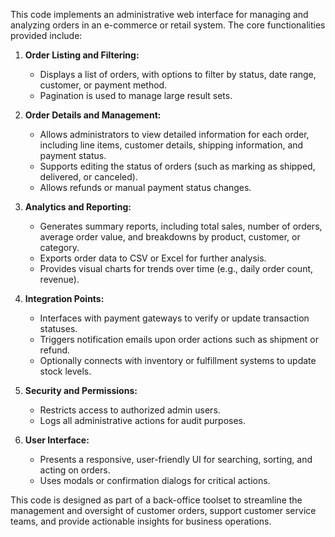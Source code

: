 This code implements an administrative web interface for managing and analyzing orders in an e-commerce or retail system. The core functionalities provided include:

1. **Order Listing and Filtering:**  
   - Displays a list of orders, with options to filter by status, date range, customer, or payment method.
   - Pagination is used to manage large result sets.
  
2. **Order Details and Management:**  
   - Allows administrators to view detailed information for each order, including line items, customer details, shipping information, and payment status.
   - Supports editing the status of orders (such as marking as shipped, delivered, or canceled).
   - Allows refunds or manual payment status changes.

3. **Analytics and Reporting:**  
   - Generates summary reports, including total sales, number of orders, average order value, and breakdowns by product, customer, or category.
   - Exports order data to CSV or Excel for further analysis.
   - Provides visual charts for trends over time (e.g., daily order count, revenue).

4. **Integration Points:**  
   - Interfaces with payment gateways to verify or update transaction statuses.
   - Triggers notification emails upon order actions such as shipment or refund.
   - Optionally connects with inventory or fulfillment systems to update stock levels.

5. **Security and Permissions:**  
   - Restricts access to authorized admin users.
   - Logs all administrative actions for audit purposes.
  
6. **User Interface:**  
   - Presents a responsive, user-friendly UI for searching, sorting, and acting on orders.
   - Uses modals or confirmation dialogs for critical actions.

This code is designed as part of a back-office toolset to streamline the management and oversight of customer orders, support customer service teams, and provide actionable insights for business operations.